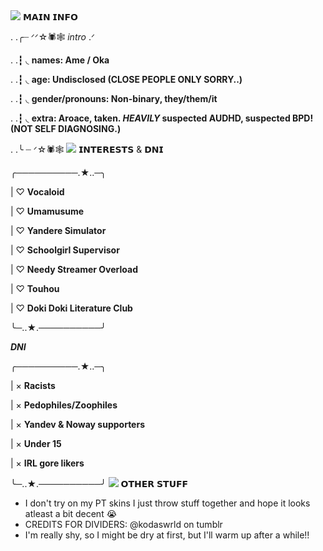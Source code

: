 <img src="https://64.media.tumblr.com/2866cbd681dac57293b4de5346390538/65964bf138f6b00c-cc/s2048x3072/a85d667a2b78468c93d1693e3d07f40f312e1cc6.pnj">
𝗠𝗔𝗜𝗡 𝗜𝗡𝗙𝗢

. .╭┈ ᐟᐟ☆🕷️🕸️ *intro* .ᐟ 

. .┇ ◟ **names: Ame / Oka**

. .┇ ◟ **age: Undisclosed (CLOSE PEOPLE ONLY SORRY..)**

. .┇ ◟ **gender/pronouns: Non-binary, they/them/it**

. .┇ ◟ **extra: Aroace, taken. *HEAVILY* suspected AUDHD, suspected BPD! (NOT SELF DIAGNOSING.)**

. .╰ ┈ ᐟ☆🕷️🕸️
<img src="https://64.media.tumblr.com/ed78ddd6dbe3ff442c8f1ab69701824a/65964bf138f6b00c-80/s2048x3072/f2722a1c988743b5c6178fd6205644853a181ba2.pnj">
𝗜𝗡𝗧𝗘𝗥𝗘𝗦𝗧𝗦 & 𝗗𝗡𝗜

╭──────────.★..─╮

| ♡ **Vocaloid**

| ♡ **Umamusume**

| ♡ **Yandere Simulator**

| ♡ **Schoolgirl Supervisor**

| ♡ **Needy Streamer Overload**

| ♡ **Touhou**

| ♡ **Doki Doki Literature Club**

╰─..★.──────────╯

***DNI***

╭──────────.★..─╮

| × **Racists**

| × **Pedophiles/Zoophiles**

| × **Yandev & Noway supporters**

| × **Under 15**

| × **IRL gore likers**

╰─..★.──────────╯
<img src="https://64.media.tumblr.com/ed78ddd6dbe3ff442c8f1ab69701824a/65964bf138f6b00c-80/s2048x3072/f2722a1c988743b5c6178fd6205644853a181ba2.pnj">
𝗢𝗧𝗛𝗘𝗥 𝗦𝗧𝗨𝗙𝗙

- I don't try on my PT skins I just throw stuff together and hope it looks atleast a bit decent :sob:
- CREDITS FOR DIVIDERS: @kodaswrld on tumblr
- I'm really shy, so I might be dry at first, but I'll warm up after a while!!
